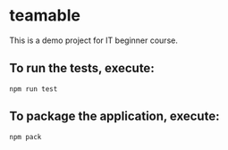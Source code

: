 # teamable
This is a demo project for IT beginner course. 

## To run the tests, execute:

    npm run test

## To package the application, execute:

    npm pack 